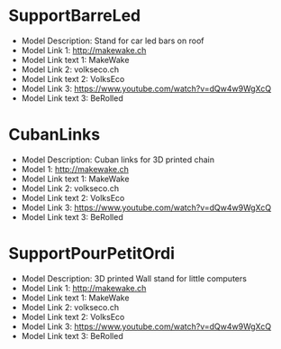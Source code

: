 # SupportBarreLed
- Model Description: Stand for car led bars on roof
- Model Link 1: http://makewake.ch
- Model Link text 1: MakeWake
- Model Link 2: volkseco.ch
- Model Link text 2: VolksEco
- Model Link 3: https://www.youtube.com/watch?v=dQw4w9WgXcQ
- Model Link text 3: BeRolled

# CubanLinks
- Model Description: Cuban links for 3D printed chain
- Model 1: http://makewake.ch
- Model Link text 1: MakeWake
- Model Link 2: volkseco.ch
- Model Link text 2: VolksEco
- Model Link 3: https://www.youtube.com/watch?v=dQw4w9WgXcQ
- Model Link text 3: BeRolled

# SupportPourPetitOrdi
- Model Description: 3D printed Wall stand for little computers
- Model Link 1: http://makewake.ch
- Model Link text 1: MakeWake
- Model Link 2: volkseco.ch
- Model Link text 2: VolksEco
- Model Link 3: https://www.youtube.com/watch?v=dQw4w9WgXcQ
- Model Link text 3: BeRolled
